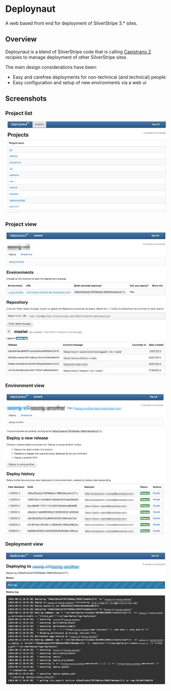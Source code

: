 # Deploynaut

A web based front end for deployment of SilverStripe 3.* sites.

## Overview

Deploynaut is a blend of SilverStripe code that is calling [Capistrano 2](https://github.com/capistrano/capistrano/) recipies to manage deployment of other SilverStripe sites.

The main design considerations have been:

 - Easy and carefree deployments for non-technical (and technical) people
 - Easy configuration and setup of new environments via a web ui

## Screenshots

### Project list

![project list](docs/_images/projects.png)

### Project view

![project list](docs/_images/project.png)

#### Environment view

![project list](docs/_images/environment.png)

#### Deployment view

![project list](docs/_images/deployment.png)
